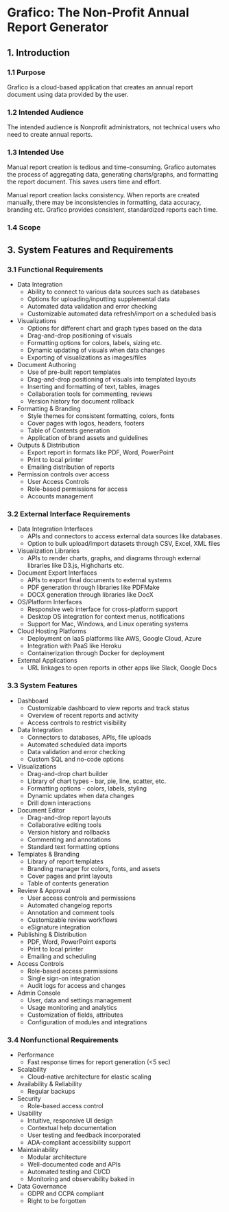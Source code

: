# Grafico: The Non-Profit Annual Report Generator

## 1. Introduction

### 1.1 Purpose
Grafico is a cloud-based application that creates an annual report document using data provided by the user. 

### 1.2 Intended Audience
The intended audience is Nonprofit administrators, not technical users who need to create annual reports.

### 1.3 Intended Use
Manual report creation is tedious and time-consuming. Grafico automates the process of aggregating data, generating charts/graphs, and formatting the report document. This saves users time and effort.

Manual report creation lacks consistency. When reports are created manually, there may be inconsistencies in formatting, data accuracy, branding etc. Grafico provides consistent, standardized reports each time.

### 1.4 Scope

## 3. System Features and Requirements
### 3.1 Functional Requirements
- Data Integration
  - Ability to connect to various data sources such as databases
  - Options for uploading/inputting supplemental data
  - Automated data validation and error checking
  - Customizable automated data refresh/import on a scheduled basis
- Visualizations
  - Options for different chart and graph types based on the data
  - Drag-and-drop positioning of visuals
  - Formatting options for colors, labels, sizing etc.
  - Dynamic updating of visuals when data changes
  - Exporting of visualizations as images/files
- Document Authoring
  - Use of pre-built report templates
  - Drag-and-drop positioning of visuals into templated layouts
  - Inserting and formatting of text, tables, images
  - Collaboration tools for commenting, reviews
  - Version history for document rollback
- Formatting & Branding
  - Style themes for consistent formatting, colors, fonts
  - Cover pages with logos, headers, footers
  - Table of Contents generation
  - Application of brand assets and guidelines
- Outputs & Distribution
  - Export report in formats like PDF, Word, PowerPoint
  - Print to local printer
  - Emailing distribution of reports
- Permission controls over access
  - User Access Controls
  - Role-based permissions for access
  - Accounts management

### 3.2 External Interface Requirements
- Data Integration Interfaces
  - APIs and connectors to access external data sources like databases.
  - Option to bulk upload/import datasets through CSV, Excel, XML files
- Visualization Libraries
  - APIs to render charts, graphs, and diagrams through external libraries like D3.js, Highcharts etc.
- Document Export Interfaces
  - APIs to export final documents to external systems 
  - PDF generation through libraries like PDFMake
  - DOCX generation through libraries like DocX
- OS/Platform Interfaces
  - Responsive web interface for cross-platform support
  - Desktop OS integration for context menus, notifications
  - Support for Mac, Windows, and Linux operating systems
- Cloud Hosting Platforms
  - Deployment on IaaS platforms like AWS, Google Cloud, Azure
  - Integration with PaaS like Heroku
  - Containerization through Docker for deployment
- External Applications
  - URL linkages to open reports in other apps like Slack, Google Docs

### 3.3 System Features
- Dashboard
  - Customizable dashboard to view reports and track status
  - Overview of recent reports and activity
  - Access controls to restrict visibility
- Data Integration
  - Connectors to databases, APIs, file uploads
  - Automated scheduled data imports
  - Data validation and error checking
  - Custom SQL and no-code options
- Visualizations
  - Drag-and-drop chart builder
  - Library of chart types - bar, pie, line, scatter, etc.
  - Formatting options - colors, labels, styling
  - Dynamic updates when data changes
  - Drill down interactions
- Document Editor
  - Drag-and-drop report layouts
  - Collaborative editing tools
  - Version history and rollbacks
  - Commenting and annotations
  - Standard text formatting options
- Templates & Branding
  - Library of report templates
  - Branding manager for colors, fonts, and assets
  - Cover pages and print layouts
  - Table of contents generation
- Review & Approval
  - User access controls and permissions
  - Automated changelog reports
  - Annotation and comment tools
  - Customizable review workflows 
  - eSignature integration
- Publishing & Distribution
  - PDF, Word, PowerPoint exports
  - Print to local printer
  - Emailing and scheduling
- Access Controls
  - Role-based access permissions
  - Single sign-on integration  
  - Audit logs for access and changes
- Admin Console
  - User, data and settings management
  - Usage monitoring and analytics
  - Customization of fields, attributes
  - Configuration of modules and integrations

### 3.4 Nonfunctional Requirements
- Performance
  - Fast response times for report generation (<5 sec)
- Scalability
  - Cloud-native architecture for elastic scaling
- Availability & Reliability
  - Regular backups
- Security
  - Role-based access control
- Usability
  - Intuitive, responsive UI design
  - Contextual help documentation
  - User testing and feedback incorporated
  - ADA-compliant accessibility support
- Maintainability
  - Modular architecture
  - Well-documented code and APIs
  - Automated testing and CI/CD
  - Monitoring and observability baked in
- Data Governance
  - GDPR and CCPA compliant
  - Right to be forgotten